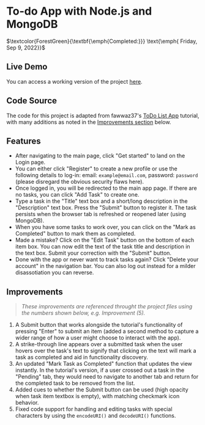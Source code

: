 # To-do App with Node.js and MongoDB

$\textcolor{ForestGreen}{\textbf{\emph{Completed:}}} \text{\emph{ Friday, Sep 9, 2022}}$

## Live Demo
You can access a working version of the project [here](https://todo-app-week2-evangelos.herokuapp.com).

## Code Source 
The code for this project is adapted from fawwaz37's [ToDo List App](https://github.com/fawwaz37/todo-express-mongodb) tutorial, with many additions as noted in the [Improvements section](#improvements) below.

## Features  
- After navigating to the main page, click "Get started" to land on the Login page.
- You can either click "Register" to create a new profile or use the following details to log-in: email: `example@email.com`, password: `password` (please disregard the obvious security flaws here).
- Once logged in, you will be redirected to the main app page. If there are no tasks, you can click "Add Task" to create one.
- Type a task in the "Title" text box and a short/long description in the "Description" text box. Press the "Submit" button to register it. The task persists when the browser tab is refreshed or reopened later (using MongoDB).
- When you have some tasks to work over, you can click on the "Mark as Completed" button to mark them as completed. 
- Made a mistake? Click on the "Edit Task" button on the bottom of each item box. You can now edit the text of the task title and description in the text box. Submit your correction with the "Submit" button.
- Done with the app or never want to track tasks again? Click "Delete your account" in the navigation bar. You can also log out instead for a milder disassotiation you can reverse.

## Improvements  
> *These improvements are referenced throught the project files using the numbers shown below, e.g. Improvement (5).*
1. A Submit button that works alongside the tutorial's functionality of pressing "Enter" to submit an item (added a second method to capture a wider range of how a user might choose to interact with the app).
2. A strike-through line appears over a submitted task when the user hovers over the task's text to signify that clicking on the text will mark a task as completed and aid in functionality discovery.
3. An updated "Mark Task as Completed" function that updates the view instantly. In the tutorial's version, if a user crossed out a task in the "Pending" tab, they would need to navigate to another tab and return for the completed task to be removed from the list.
4. Added cues to whether the Submit button can be used (high opacity when task item textbox is empty), with matching checkmark icon behavior.
5. Fixed code support for handling and editing tasks with special characters by using the `encodeURI()` and `decodeURI()` functions.
